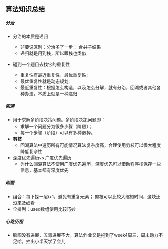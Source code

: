 ## 算法知识总结

##### 分治
- 分治的本质是递归
  - 非要说区别：分治多了一步： 合并子结果
  - 递归就是用到栈，所以跟栈也类似
  
- 碰到一个题目去找它的重复性
  - 重复性有最近重复性，最优重复性; 
  - 最优重复性就是动态规划; 
  - 最近重复性：根据怎么构造，以及怎么分解，就有分治，回溯或者其他各种办法，本质上就是一种递归
    
##### 回溯
- 用于求解多阶段决策问题。多阶段决策问题即：
  - 求解一个问题分为很多步骤（阶段）；
  - 每一个步骤（阶段）可以有多种选择。
- **剪枝** 
  - 回溯算法中遍历所有可能情况算法复杂度高，合理使用剪枝可以很大程度降低复杂性
- 深度优先遍历vs 广度优先遍历
  - 为什么回溯算法不使用广度优先遍历，深度优先可以借助程序栈保存一些信息，基本都有深度优先


##### 刷题
- 组合：每下探一层i+1，避免有重复元素； 剪枝可以比较大缩短时间，这块还没来及细看
- 全排列：used数组使用比较巧妙

##### 心路历程
-  脑图没有进展，五毒进展不大，算法作业又是拖到了week4周三，周末动力不足哈，抽出小半天学了会儿
